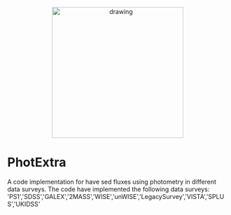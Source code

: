 <p align="center">
	<img src="docs/phtoextra.jpg" alt="drawing" width="300"/>
</p>


# PhotExtra 
A code implementation for have sed fluxes using photometry in different data surveys. The code have implemented the following data surveys:
'PS1','SDSS','GALEX','2MASS','WISE','unWISE','LegacySurvey','VISTA','SPLUS','UKIDSS'
